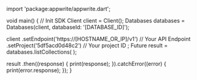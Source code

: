 import 'package:appwrite/appwrite.dart';

void main() { // Init SDK
  Client client = Client();
  Databases databases = Databases(client, databaseId: '[DATABASE_ID]');

  client
    .setEndpoint('https://[HOSTNAME_OR_IP]/v1') // Your API Endpoint
    .setProject('5df5acd0d48c2') // Your project ID
  ;
  Future result = databases.listCollections(
  );

  result
    .then((response) {
      print(response);
    }).catchError((error) {
      print(error.response);
  });
}
